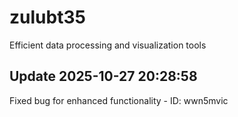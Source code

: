 # zulubt35
Efficient data processing and visualization tools

## Update 2025-10-27 20:28:58
Fixed bug for enhanced functionality - ID: wwn5mvic

